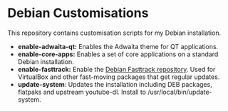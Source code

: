 # Debian Customisations

This repository contains customisation scripts for my Debian installation.

* **enable-adwaita-qt:** Enables the Adwaita theme for QT applications.
* **enable-core-apps:** Enables a set of core applications on a standard Debian installation.
* **enable-fasttrack:** Enable the [Debian Fasttrack repository](https://fasttrack.debian.net/). Used for VirtualBox and other fast-moving packages that get regular updates.
* **update-system**: Updates the installation including DEB packages, flatpaks and upstream youtube-dl. Install to /usr/local/bin/update-system.
